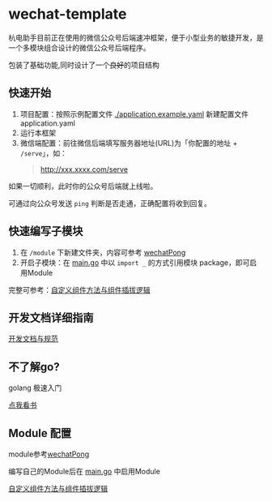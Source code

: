 # wechat-template

杭电助手目前正在使用的微信公众号后端速冲框架，便于小型业务的敏捷开发，是一个多模块组合设计的微信公众号后端程序。

包装了基础功能,同时设计了一个~~良好~~的项目结构

## 快速开始

1. 项目配置：按照示例配置文件 [./application.example.yaml](./application.example.yaml) 新建配置文件 application.yaml 
2. 运行本框架 
3. 微信端配置：前往微信后端填写服务器地址(URL)为「你配置的地址 + `/serve`」，如：
    > http://xxx.xxxx.com/serve

如果一切顺利，此时你的公众号后端就上线啦。  

可通过向公众号发送 `ping` 判断是否走通，正确配置将收到回复。

## 快速编写子模块

1. 在 `/module` 下新建文件夹，内容可参考 [wechatPong](./module/wechatPong/init.go)
2. 开启子模块：在 [main.go](./main.go) 中以 `import _` 的方式引用模块 package，即可启用Module

完整可参考：[自定义组件方法与组件插拔逻辑](./doc/moduleRegister.md)


## 开发文档详细指南
[开发文档与规范](./doc/)

## 不了解go?

golang 极速入门

[点我看书](https://github.com/justjavac/free-programming-books-zh_CN#go)



## Module 配置

module参考[wechatPong](https://github.com/hduhelp/wechat-template/blob/main/module/wechatPong/init.go)

编写自己的Module后在 [main.go](https://github.com/hduhelp/wechat-template/blob/main/main.go) 中启用Module

[自定义组件方法与组件插拔逻辑](https://github.com/hduhelp/wechat-template/tree/main/doc/moduleRegister.md)

